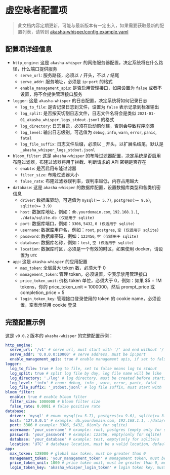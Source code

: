 # 虚空咏者配置项

> 此文档内容定期更新，可能与最新版本有一定出入，如果需要获取最新的配置列表，请转到 [akasha-whisper/config.example.yaml](https://github.com/alioth-center/akasha-whisper/blob/main/config/config.example.yaml) 

## 配置项详细信息

- `http_engine`: 这是 `akasha-whisper` 的网络服务器配置，决定系统将在什么路径，什么端口提供服务
  - `serve_url`: 服务路径，必须以 `/` 开头，不以 `/` 结尾
  - `serve_addr`: 服务地址，必须是 `ip:port` 的格式
  - `enable_management_apis`: 是否启用管理接口，如果设置为 `false` 或者不设置，将不会提供管理接口服务
- `logger`: 这是 `akasha-whisper` 的日志配置，决定系统将如何记录日志
  - `log_to_file`: 是否记录日志到文件，设置为 `false` 表示记录到标准输出
  - `log_split`: 是否按天切割日志文件，日志文件名将会是类似 `2021-01-01_akasha_whisper_logs_stdout.jsonl` 的格式
  - `log_directory`: 日志目录，必须在启动前创建，否则会导致程序崩溃
  - `log_level`: 输出日志级别，可选值为 `debug`, `info`, `warn`, `error`, `panic`, `fatal`
  - `log_file_suffix`: 日志文件后缀，必须以 `_` 开头，以扩展名结尾，默认是 `_akasha_whisper_logs_stdout.jsonl`
- `bloom_filter`: 这是 `akasha-whisper` 的布隆过滤器配置，决定系统是否启用布隆过滤器，布隆过滤器将用于拦截、判断请求的 API 密钥是否存在
  - `enable`: 是否启用布隆过滤器
  - `filter_size`: 布隆过滤器大小
  - `false_rate`: 布隆过滤器误判率，误判率越低，内存占用越大
- `database`: 这是 `akasha-whisper` 的数据库配置，设置数据库类型和各类机密信息
  - `driver`: 数据库驱动，可选值为 `mysql(>= 5.7)`, `postgres(>= 9.6)`, `sqlite(>= 3.9)`
  - `host`: 数据库地址，例如：`db.yourdomain.com`, `192.168.1.1`, `./data/sqlite.db (仅适用于 sqlite)`
  - `port`: 数据库端口，例如：`3306`, `5432`, `0 (仅适用于 sqlite)`
  - `username`: 数据库用户名，例如：`root`, `postgres`, `空 (仅适用于 sqlite)`
  - `password`: 数据库密码，例如：`123456`, `空 (仅适用于 sqlite)`
  - `database`: 数据库名称，例如：`test`, `空 (仅适用于 sqlite)`
  - `location`: 数据库时区，必须是一个有效的时区，如果使用 docker，请设置为 `UTC`
- `app`: 这是 `akasha-whisper` 的应用配置
  - `max_token`: 全局最大 token 数，必须大于 0
  - `management_token`: 管理 token，必须设置，空表示禁用管理接口
  - `price_token_unit`: 价格 token 单位，必须大于 0，例如：如果 $5 = 1M tokens，你的 price_token_unit = 1000000，然后 prompt_price 或 completion_price = 5
  - `login_token_key`: 管理接口登录使用的 token 的 cookie name，必须设置，空表示禁用 cookie 登录

## 完整配置示例

这是 `v0.0.2` 版本的 `akasha-whisper` 的完整配置示例：

```yaml
http_engine:
  serve_url: '/v1' # serve url, must start with '/' and end without '/'
  serve_addr: '0.0.0.0:10000' # serve address, must be ip:port
  enable_management_apis: true # enable management apis, if set to false or unset, management apis will not serve
logger:
  log_to_file: true # log to file, set to false means log to stdout
  log_split: true # split log file by day, log file name will be like '2021-01-01_akasha_whisper_logs_stdout.jsonl'
  log_directory: './log' # log directory, must be created before starting, or it will panic the program
  log_level: 'info' # enum: debug, info , warn, error, panic, fatal
  log_file_suffix: '_stdout.jsonl' # log file suffix, must start with '_' and end with extension, default is '_akasha_whisper_logs_stdout.jsonl'
bloom_filter:
  enable: true # enable bloom filter
  filter_size: 1000000 # bloom filter size
  false_rate: 0.0001 # false positive rate
database:
  driver: 'mysql' # enum: mysql(>= 5.7), postgres(>= 9.6), sqlite(>= 3.9)
  host: '127.0.0.1' # example: db.yourdomain.com, 192.168.1.1, ./data/sqlite.db(only for sqlite)
  port: 3306 # example: 3306, 5432, 0(only for sqlite)
  username: 'your_username' # example: root, postgres (empty only for sqlite)
  password: 'your_password' # example: 123456, empty(only for sqlite)
  database: 'your_database' # example: test, empty(only for sqlite)s
  location: 'UTC' # database location, must be a valid location, default is Asia/Shanghai, if you use docker, set it to UTC
app:
  max_token: 128000 # global max token, must be greater than 0
  management_token: 'your_management_token' # management token, must be set, empty means disable management apis
  price_token_unit: 1000 # price token unit, must be greater than 0, means if $5 = 1M tokens, your price_token_unit = 1000000, and prompt_price or completion_price = 5
  login_token_key: 'akasha_whisper_login_token' # login token key, must be set, empty means disable cookie login
```